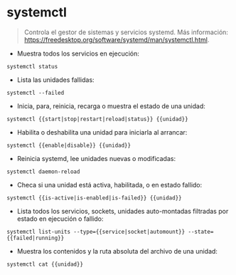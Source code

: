 # systemctl

> Controla el gestor de sistemas y servicios systemd.
> Más información: <https://freedesktop.org/software/systemd/man/systemctl.html>.

- Muestra todos los servicios en ejecución:

`systemctl status`

- Lista las unidades fallidas:

`systemctl --failed`

- Inicia, para, reinicia, recarga o muestra el estado de una unidad:

`systemctl {{start|stop|restart|reload|status}} {{unidad}}`

- Habilita o deshabilita una unidad para iniciarla al arrancar:

`systemctl {{enable|disable}} {{unidad}}`

- Reinicia systemd, lee unidades nuevas o modificadas:

`systemctl daemon-reload`

- Checa si una unidad está activa, habilitada, o en estado fallido:

`systemctl {{is-active|is-enabled|is-failed}} {{unidad}}`

- Lista todos los servicios, sockets, unidades auto-montadas filtradas por estado en ejecución o fallido:

`systemctl list-units --type={{service|socket|automount}} --state={{failed|running}}`

- Muestra los contenidos y la ruta absoluta del archivo de una unidad:

`systemctl cat {{unidad}}`
